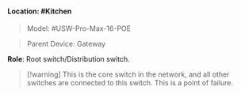 #### Location: #Kitchen 

> Model: #USW-Pro-Max-16-POE

> Parent Device: Gateway

**Role**: Root switch/Distribution switch. 

> [!warning] This is the core switch in the network, and all other switches are connected to this switch. This is a point of failure.